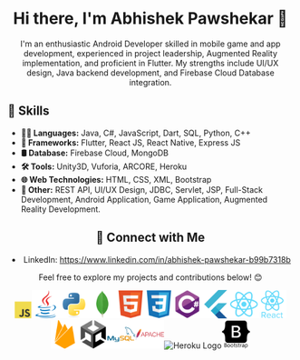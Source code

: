 <div align="center">

# Hi there, I'm Abhishek Pawshekar 👋
  I'm an enthusiastic Android Developer skilled in mobile game and app development, experienced in project leadership, Augmented Reality implementation, and proficient in Flutter. My strengths include UI/UX design, Java backend development, and Firebase Cloud Database integration.
</div>

## 🔧 Skills

- **👨‍💻 Languages:** Java, C#, JavaScript, Dart, SQL, Python, C++
- **🚀 Frameworks:** Flutter, React JS, React Native, Express JS
- **🛢️ Database:** Firebase Cloud, MongoDB
- **🛠️ Tools:** Unity3D, Vuforia, ARCORE, Heroku 
- **🌐 Web Technologies:** HTML, CSS, XML, Bootstrap 
- **💼 Other:** REST API, UI/UX Design, JDBC, Servlet, JSP, Full-Stack Development, Android Application, Game Application, Augmented Reality Development.

<div align="center">
  
## 🤝 Connect with Me
- LinkedIn: https://www.linkedin.com/in/abhishek-pawshekar-b99b7318b

Feel free to explore my projects and contributions below! 😊
</div>


<div align="center">
  
<img src="https://raw.githubusercontent.com/devicons/devicon/master/icons/javascript/javascript-original.svg" alt="JavaScript Logo" width="30" height="30"><img src="https://raw.githubusercontent.com/devicons/devicon/master/icons/java/java-original.svg" alt="Java Logo" width="50" height="50"><img src="https://raw.githubusercontent.com/devicons/devicon/master/icons/python/python-original.svg" alt="Python Logo" width="50" height="50"><img src="https://raw.githubusercontent.com/devicons/devicon/master/icons/mongodb/mongodb-original.svg" alt="MongoDB Logo" width="50" height="50"><img src="https://raw.githubusercontent.com/devicons/devicon/master/icons/html5/html5-original.svg" alt="HTML Logo" width="50" height="50"><img src="https://raw.githubusercontent.com/devicons/devicon/master/icons/css3/css3-original.svg" alt="CSS Logo" width="50" height="50"><img src="https://raw.githubusercontent.com/devicons/devicon/master/icons/csharp/csharp-original.svg" alt="C# Logo" width="50" height="50"><img src="https://raw.githubusercontent.com/devicons/devicon/master/icons/flutter/flutter-original.svg" alt="Flutter Logo" width="50" height="50"><img src="https://raw.githubusercontent.com/devicons/devicon/master/icons/react/react-original.svg" alt="ReactJS Logo" width="50" height="50"><img src="https://raw.githubusercontent.com/devicons/devicon/master/icons/react/react-original-wordmark.svg" alt="React Native Logo" width="50" height="50"><img src="https://raw.githubusercontent.com/devicons/devicon/master/icons/firebase/firebase-plain.svg" alt="Firebase Logo" width="50" height="50"><img src="https://raw.githubusercontent.com/devicons/devicon/master/icons/unity/unity-original.svg" alt="Unity3D Logo" width="50" height="50"><img src="https://raw.githubusercontent.com/devicons/devicon/master/icons/mysql/mysql-original-wordmark.svg" alt="MySQL Logo" width="50" height="50"><img src="https://raw.githubusercontent.com/devicons/devicon/master/icons/apache/apache-original-wordmark.svg" alt="Apache Server Logo" width="50" height="50"><img src="https://www.herokucdn.com/favicon.ico" alt="Heroku Logo" width="50" height="50"><img src="https://raw.githubusercontent.com/devicons/devicon/master/icons/bootstrap/bootstrap-plain-wordmark.svg" alt="Bootstrap Logo" width="50" height="50">
</div>
